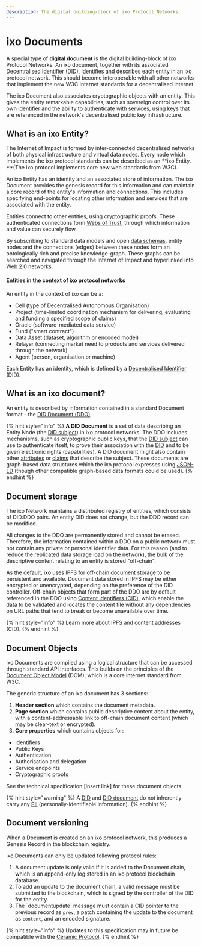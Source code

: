 ```yaml
---
description: The digital building-block of ixo Protocol Networks.
---
```


# ixo Documents

A special type of **digital document** is the digital building-block of ixo Protocol Networks. An ixo document, together with its associated Decentralised Identifier (DID), identifies and describes each entity in an ixo protocol network. This should become interoperable with all other networks that implement the new W3C Internet standards for a decentralised internet.

The ixo Document also associates cryptographic objects with an entity. This gives the entity remarkable capabilities, such as sovereign control over its own identifier and the ability to authenticate with services, using keys that are referenced in the network's decentralised public key infrastructure.

## What is an ixo Entity?

The Internet of Impact is formed by inter-connected decentralised networks of both physical infrastructure and virtual data nodes. Every node which  implements the ixo protocol standards can be described as an **ixo Entity. **(The ixo protocol implements core new web standards from W3C).

An ixo Entity has an identity and an associated store of information. The ixo Document provides the genesis record for this information and can maintain a core record of the entity's information and connections. This includes specifying end-points for locating other information and services that are associated with the entity. 

Entities connect to other entities, using cryptographic proofs. These authenticated connections form [Webs of Trust](https://en.wikipedia.org/wiki/Web\_of\_trust), through which information and value can securely flow.

By subscribing to standard data models and open [data schemas](/ixo/developers/developer-tools/schema-server/data-asset-schema), entity nodes and the connections (edges) between these nodes form an ontologically rich and precise knowledge-graph. These graphs can be searched and navigated through the Internet of Impact and hyperlinked into Web 2.0 networks. 

#### Entities in the context of ixo protocol networks

An entity in the context of ixo can be a:

* Cell (type of Decentralised Autonomous Organisation)
* Project (time-limited coordination mechanism for delivering, evaluating and funding a specified scope of claims)
* Oracle (software-mediated data service)
* Fund ("smart contract")
* Data Asset (dataset, algorithm or encoded model)
* Relayer (connecting market need to products and services delivered through the network)
* Agent (person, organisation or machine)

Each Entity has an identity, which is defined by a [Decentralised Identifier](https://www.w3.org/TR/did-core/) (DID).

## What is an ixo document?

An entity is described by information contained in a standard Document format - the [DID Document (DDO)](https://www.w3.org/TR/did-core/#core-properties).

{% hint style="info" %}
**A DID Document** is a set of data describing an Entity Node (the [DID subject](https://www.w3.org/TR/did-core/#dfn-did-subjects)) in ixo protocol networks. The DDO includes mechanisms, such as cryptographic public keys, that the [DID subject](https://www.w3.org/TR/did-core/#dfn-did-subjects) can use to authenticate itself, to prove their association with the [DID](https://www.w3.org/TR/did-core/#dfn-decentralized-identifiers) and to be given electronic rights (capabilities). A DID document might also contain other [attributes](https://en.wikipedia.org/wiki/Attribute\_\(computing\)) or [claims](https://en.wikipedia.org/wiki/Claims-based\_identity) that describe the subject. These documents are graph-based data structures which the ixo protocol expresses using [JSON-LD](https://www.w3.org/TR/did-core/#bib-json-ld) (though other compatible graph-based data formats could be used).
{% endhint %}

## Document storage

The ixo Network maintains a distributed registry of entities, which consists of DID:DDO pairs. An entity DID does not change, but the DDO record can be modified.

All changes to the DDO are permanently stored and cannot be erased. Therefore, the information contained within a DDO on a public network must not contain any private or personal identifier data. For this reason (and to reduce the replicated data storage load on the network), the bulk of the descriptive content relating to an entity is stored "off-chain".

As the default, ixo uses IPFS for off-chain document storage to be persistent and available. Document data stored in IPFS may be either encrypted or unencrypted, depending on the preference of the DID controller. Off-chain objects that form part of the DDO are by default referenced in the DDO using [Content Identifiers (CID)](https://docs.ipfs.io/guides/concepts/cid/), which enable the data to be validated and locates the content file without any dependencies on URL paths that tend to break or become unavailable over time.

{% hint style="info" %}
Learn more about IPFS and content addresses (CID).
{% endhint %}

## Document Objects

ixo Documents are compiled using a logical structure that can be accessed through standard API interfaces. This builds on the principles of the [Document Object Model](https://www.w3.org/TR/2000/REC-DOM-Level-2-Core-20001113/introduction.html) (DOM), which is a core internet standard from W3C.

The generic structure of an ixo document has 3 sections:  

1. **Header section** which contains the document metadata.
2. **Page section** which contains public descriptive content about the entity, with a content-addressable link to off-chain document content (which may be clear-text or encrypted). 
3. **Core properties** which contains objects for:

* Identifiers
* Public Keys
* Authentication
* Authorisation and delegation
* Service endpoints
* Cryptographic proofs

See the technical specification \[insert link] for these document objects.

{% hint style="warning" %}
A [DID](https://www.w3.org/TR/did-core/#dfn-decentralized-identifiers) and [DID document](https://www.w3.org/TR/did-core/#dfn-did-documents) do not inherently carry any [PII](https://en.wikipedia.org/wiki/Personally\_identifiable\_information) (personally-identifiable information).
{% endhint %}

## Document versioning

When a Document is created on an ixo protocol network, this produces a Genesis Record in the blockchain registry.

ixo Documents can only be updated following protocol rules:

1. A document update is only valid if it is added to the Document chain, which is an append-only log stored in an ixo protocol blockchain database.
2. To add an update to the document chain, a valid message must be submitted to the blockchain, which is signed by the controller of the DID for the entity.
3. The \`documentupdate\` message must contain a CID pointer to the previous record as `prev`, a patch containing the update to the document as `content`, and an encoded signature.

{% hint style="info" %}
Updates to this specification may in future be compatible with the [Ceramic Protocol](https://github.com/ceramicnetwork).
{% endhint %}

